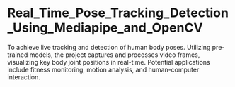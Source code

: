 # Real_Time_Pose_Tracking_Detection_Using_Mediapipe_and_OpenCV
To achieve live tracking and detection of human body poses. Utilizing pre-trained models, the project captures and processes video frames, visualizing key body joint positions in real-time. Potential applications include fitness monitoring, motion analysis, and human-computer interaction.
